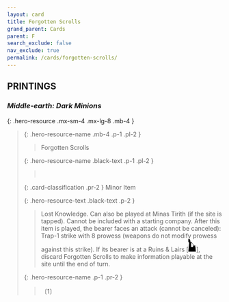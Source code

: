 ```yaml
---
layout: card
title: Forgotten Scrolls
grand_parent: Cards
parent: F
search_exclude: false
nav_exclude: true
permalink: /cards/forgotten-scrolls/
---
```


## PRINTINGS


### _Middle-earth: Dark Minions_

{: .hero-resource .mx-sm-4 .mx-lg-8 .mb-4 }
> {: .hero-resource-name .mb-4 .p-1 .pl-2 }
> > <div class="card-mp"></div>
> > <div class="card-name">Forgotten Scrolls</div>
>
> {: .hero-resource-name .black-text .p-1 .pl-2 }
> > &nbsp;
>
> {: .card-classification .pr-2 }
> Minor Item
>
> {: .hero-resource-text .black-text .p-2 }
> > Lost Knowledge. Can also be played at Minas Tirith (if the site is tapped). Cannot be included with a starting company. After this item is played, the bearer faces an attack (cannot be canceled): Trap-1 strike with 8 prowess (weapons do not modify prowess against this strike). If its bearer is at a Ruins & Lairs \[![](/assets/images/ruinlair.svg)], discard Forgotten Scrolls to make information playable at the site until the end of turn.  
> 
> {: .hero-resource-name .p-1 .pr-2 }
> > <div class="card-shield"></div>
> > <div class="card-corruption">〔1〕</div>

